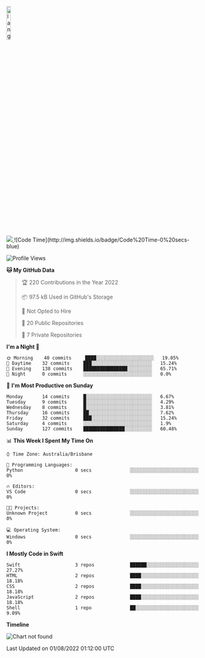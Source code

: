 <p align="left"><img width=15%" src="https://github.com/alansmathew/alansmathew/raw/master/lang.gif" alt="lang image here" /></p>


<a href="">
  <img align="centre" src="https://github-readme-stats.vercel.app/api?username=samh06&count_private=true&include_all_commits=true&show_icons=true&theme=dracula" />
<a />
<!--START_SECTION:waka-->
![Code Time](http://img.shields.io/badge/Code%20Time-0%20secs-blue)

![Profile Views](http://img.shields.io/badge/Profile%20Views-0-blue)

**🐱 My GitHub Data** 

> 🏆 220 Contributions in the Year 2022
 > 
> 📦 97.5 kB Used in GitHub's Storage 
 > 
> 🚫 Not Opted to Hire
 > 
> 📜 20 Public Repositories 
 > 
> 🔑 7 Private Repositories  
 > 
**I'm a Night 🦉** 

```text
🌞 Morning    40 commits     ████░░░░░░░░░░░░░░░░░░░░░   19.05% 
🌆 Daytime    32 commits     ███░░░░░░░░░░░░░░░░░░░░░░   15.24% 
🌃 Evening    138 commits    ████████████████░░░░░░░░░   65.71% 
🌙 Night      0 commits      ░░░░░░░░░░░░░░░░░░░░░░░░░   0.0%

```
📅 **I'm Most Productive on Sunday** 

```text
Monday       14 commits     █░░░░░░░░░░░░░░░░░░░░░░░░   6.67% 
Tuesday      9 commits      █░░░░░░░░░░░░░░░░░░░░░░░░   4.29% 
Wednesday    8 commits      █░░░░░░░░░░░░░░░░░░░░░░░░   3.81% 
Thursday     16 commits     ██░░░░░░░░░░░░░░░░░░░░░░░   7.62% 
Friday       32 commits     ███░░░░░░░░░░░░░░░░░░░░░░   15.24% 
Saturday     4 commits      ░░░░░░░░░░░░░░░░░░░░░░░░░   1.9% 
Sunday       127 commits    ███████████████░░░░░░░░░░   60.48%

```


📊 **This Week I Spent My Time On** 

```text
⌚︎ Time Zone: Australia/Brisbane

💬 Programming Languages: 
Python                   0 secs              ░░░░░░░░░░░░░░░░░░░░░░░░░   0%

🔥 Editors: 
VS Code                  0 secs              ░░░░░░░░░░░░░░░░░░░░░░░░░   0%

🐱‍💻 Projects: 
Unknown Project          0 secs              ░░░░░░░░░░░░░░░░░░░░░░░░░   0%

💻 Operating System: 
Windows                  0 secs              ░░░░░░░░░░░░░░░░░░░░░░░░░   0%

```

**I Mostly Code in Swift** 

```text
Swift                    3 repos             ██████░░░░░░░░░░░░░░░░░░░   27.27% 
HTML                     2 repos             ████░░░░░░░░░░░░░░░░░░░░░   18.18% 
CSS                      2 repos             ████░░░░░░░░░░░░░░░░░░░░░   18.18% 
JavaScript               2 repos             ████░░░░░░░░░░░░░░░░░░░░░   18.18% 
Shell                    1 repo              ██░░░░░░░░░░░░░░░░░░░░░░░   9.09%

```


**Timeline**

![Chart not found](https://raw.githubusercontent.com/samh06/samh06/master/charts/bar_graph.png) 


 Last Updated on 01/08/2022 01:12:00 UTC
<!--END_SECTION:waka-->
